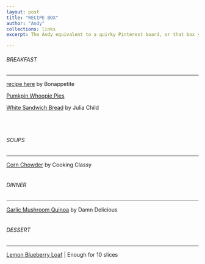 ```yaml
---
layout: post
title: "RECIPE BOX"
author: "Andy"
collections: links
excerpt: The Andy equivalent to a quirky Pinterest board, or that box your parents store in the pantry or something like that. A place for food related things I find and what to try.

---
```




###### BREAKFAST
---

 [recipe here](https://github.com/chesterhow/tale) by Bonappetite

 [Pumkpin Whoopie Pies](http://lemon-sugar.com/2012/10/pumpkin-whoopie-pies.html/)

 [White Sandwich Bread](http://www.dinnerwithjulie.com/2012/03/04/julia-childs-white-sandwich-bread/) by Julia Child

<br>
<br>


###### SOUPS
---
[Corn Chowder](https://www.cookingclassy.com/summer-corn-chowder/ "Pumpkin Whoopie Pies Yield:  15-20 sandwiches Prep Time:  25 minutes ♦ Bake Time:  15 minutes per batch Pumpkin Cookie Ingredients: 3 cups all-purpose flour 1 teaspoon salt 1 teaspoon baking powder 1 teaspoon baking soda 2 Tablespoons ground cinnamon!") by Cooking Classy
<br>
<br>


###### DINNER
---
[Garlic Mushroom Quinoa](https://damndelicious.net/2014/05/02/garlic-mushroom-quinoa/) by Damn Delicious
<br>
<br>


###### DESSERT
---
[Lemon Blueberry Loaf](https://www.pinterest.com/pin/255227503864573575/) | Enough for 10 slices
<br>
<br>
